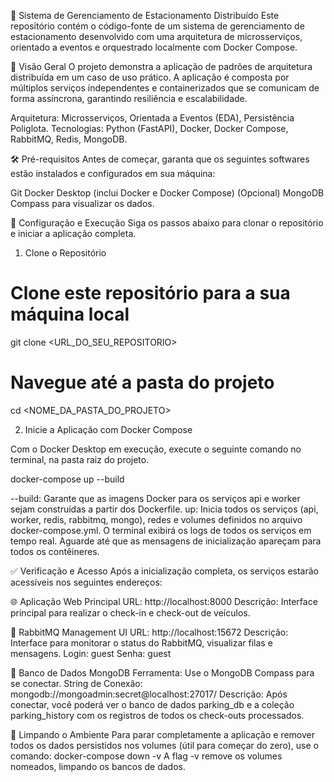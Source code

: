 🚗 Sistema de Gerenciamento de Estacionamento Distribuído
Este repositório contém o código-fonte de um sistema de gerenciamento de estacionamento desenvolvido com uma arquitetura de microsserviços, orientado a eventos e orquestrado localmente com Docker Compose.

📜 Visão Geral
O projeto demonstra a aplicação de padrões de arquitetura distribuída em um caso de uso prático. A aplicação é composta por múltiplos serviços independentes e containerizados que se comunicam de forma assíncrona, garantindo resiliência e escalabilidade.

Arquitetura: Microsserviços, Orientada a Eventos (EDA), Persistência Poliglota.
Tecnologias: Python (FastAPI), Docker, Docker Compose, RabbitMQ, Redis, MongoDB.

🛠️ Pré-requisitos
Antes de começar, garanta que os seguintes softwares estão instalados e configurados em sua máquina:

Git
Docker Desktop (inclui Docker e Docker Compose)
(Opcional) MongoDB Compass para visualizar os dados.

🚀 Configuração e Execução
Siga os passos abaixo para clonar o repositório e iniciar a aplicação completa.

1. Clone o Repositório

# Clone este repositório para a sua máquina local
git clone <URL_DO_SEU_REPOSITORIO>

# Navegue até a pasta do projeto
cd <NOME_DA_PASTA_DO_PROJETO>

2. Inicie a Aplicação com Docker Compose

Com o Docker Desktop em execução, execute o seguinte comando no terminal, na pasta raiz do projeto.

docker-compose up --build

--build: Garante que as imagens Docker para os serviços api e worker sejam construídas a partir dos Dockerfile.
up: Inicia todos os serviços (api, worker, redis, rabbitmq, mongo), redes e volumes definidos no arquivo docker-compose.yml.
O terminal exibirá os logs de todos os serviços em tempo real. Aguarde até que as mensagens de inicialização apareçam para todos os contêineres.

✅ Verificação e Acesso
Após a inicialização completa, os serviços estarão acessíveis nos seguintes endereços:

🌐 Aplicação Web Principal
URL: http://localhost:8000
Descrição: Interface principal para realizar o check-in e check-out de veículos.

🐰 RabbitMQ Management UI
URL: http://localhost:15672
Descrição: Interface para monitorar o status do RabbitMQ, visualizar filas e mensagens.
Login: guest
Senha: guest

🍃 Banco de Dados MongoDB
Ferramenta: Use o MongoDB Compass para se conectar.
String de Conexão:
mongodb://mongoadmin:secret@localhost:27017/
Descrição: Após conectar, você poderá ver o banco de dados parking_db e a coleção parking_history com os registros de todos os check-outs processados.

🧹 Limpando o Ambiente
Para parar completamente a aplicação e remover todos os dados persistidos nos volumes (útil para começar do zero), use o comando:
docker-compose down -v
A flag -v remove os volumes nomeados, limpando os bancos de dados.
